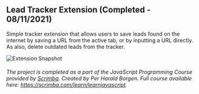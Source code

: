 ## Lead Tracker Extension (Completed - 08/11/2021)

Simple tracker extension that allows users to save leads found on the internet by saving a URL from the active tab, or by inputting a URL directly. As also, delete outdated leads from the tracker.

![Extension Snapshot](https://user-images.githubusercontent.com/79474744/158037266-8917bee2-9488-4c3e-97cc-c053cbd6d527.PNG)

###### *The project is completed as a part of the JavaScript Programming Course provided by [Scrimba](https://scrimba.com). Created by Per Harald Borgen. Full course available here: https://scrimba.com/learn/learnjavascript.*
